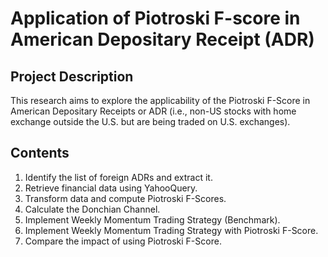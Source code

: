 # Application of Piotroski F-score in American Depositary Receipt (ADR)
## Project Description
This research aims to explore the applicability of the Piotroski F-Score in American Depositary Receipts or ADR (i.e., non-US stocks with home exchange outside the U.S. but are being traded on U.S. exchanges).
## Contents
1. Identify the list of foreign ADRs and extract it.
2. Retrieve financial data using YahooQuery.
3. Transform data and compute Piotroski F-Scores.
4. Calculate the Donchian Channel.
5. Implement Weekly Momentum Trading Strategy (Benchmark).
6. Implement Weekly Momentum Trading Strategy with Piotroski F-Score.
7. Compare the impact of using Piotroski F-Score.
